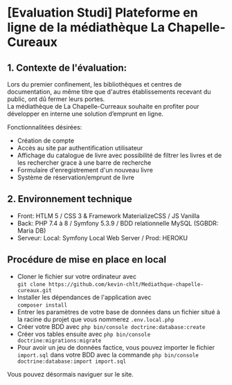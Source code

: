 # [Evaluation Studi] Plateforme en ligne de la médiathèque La Chapelle-Cureaux

## 1. Contexte de l'évaluation:
Lors du premier confinement, les bibliothèques et centres de documentation, au même titre que d'autres établissements recevant du public, ont dû fermer leurs portes.  
La médiathèque de La Chapelle-Curreaux souhaite en profiter pour développer en interne une solution d’emprunt en ligne.

Fonctionnalitées désirées:  
- Création de compte 
- Accès au site par authentification utilisateur
- Affichage du catalogue de livre avec possibilité de filtrer les livres et 
de les rechercher grace à une barre de recherche
- Formulaire d'enregistrement d'un nouveau livre
- Système de réservation/emprunt de livre

## 2. Environnement technique

- Front: HTLM 5 / CSS 3 & Framework MaterializeCSS  / JS Vanilla
- Back: PHP 7.4 à 8 / Symfony 5.3.9 / BDD relationnelle MySQL (SGBDR: Maria DB)
- Serveur: Local: Symfony Local Web Server / Prod: HEROKU


## Procédure de mise en place en local

- Cloner le fichier sur votre ordinateur avec  
  `git clone https://github.com/kevin-chlt/Mediathque-chapelle-cureaux.git`
- Installer les dépendances de l'application avec  
  `composer install`
- Entrer les paramètres de votre base de données dans un fichier situé à la racine du projet que vous nommerez
`.env.local.php` 
- Créer votre BDD avec `php bin/console doctrine:database:create`  
- Créer vos tables ensuite avec `php bin/console doctrine:migrations:migrate`
- Pour avoir un jeu de données factice, vous pouvez importer le fichier `import.sql` dans votre BDD avec la commande 
`php bin/console doctrine:database:import import.sql`

Vous pouvez désormais naviguer sur le site.
